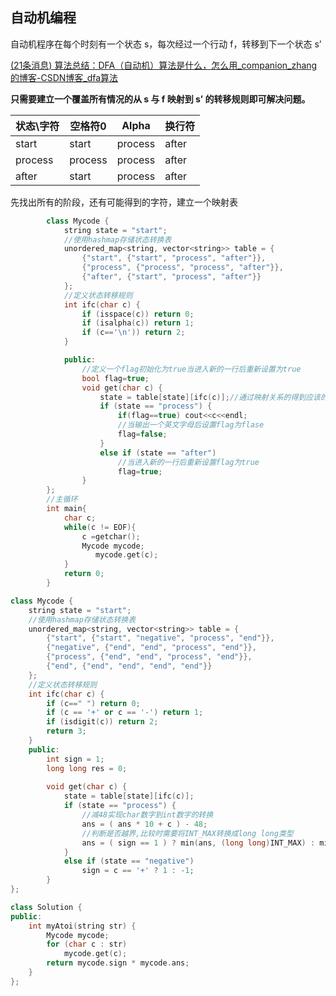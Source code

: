 ## 自动机编程

自动机程序在每个时刻有一个状态 s，每次经过一个行动 f，转移到下一个状态 s’

[(21条消息) 算法总结：DFA（自动机）算法是什么，怎么用_companion_zhang的博客-CSDN博客_dfa算法](https://blog.csdn.net/dauiwsbd/article/details/119278563)

**只需要建立一个覆盖所有情况的从 s 与 f 映射到 s’ 的转移规则即可解决问题。**

| 状态\字符 | 空格符0 | Alpha   | 换行符 |
| --------- | ------- | ------- | ------ |
| start     | start   | process | after  |
| process   | process | process | after  |
| after     | start   | process | after  |

先找出所有的阶段，还有可能得到的字符，建立一个映射表

```c++
		class Mycode {
		    string state = "start";
		    //使用hashmap存储状态转换表
		    unordered_map<string, vector<string>> table = {
		        {"start", {"start", "process", "after"}},
		        {"process", {"process", "process", "after"}},
		        {"after", {"start", "process", "after"}}
		    };
		    //定义状态转移规则
		    int ifc(char c) {
		        if (isspace(c)) return 0;
		        if (isalpha(c)) return 1;
		        if (c=='\n')) return 2;
		    }

			public:
				//定义一个flag初始化为true当进入新的一行后重新设置为true
				bool flag=true;
			    void get(char c) {
			        state = table[state][ifc(c)];//通过映射关系的得到应该的规则
			        if (state == "process") {
			            if(flag==true) cout<<c<<endl;
			            //当输出一个英文字母后设置flag为flase
			            flag=false;
			        }
			        else if (state == "after")
			        	//当进入新的一行后重新设置flag为true
			            flag=true;
			    }
		};
		//主循环
		int main{
			char c;
			while(c != EOF){
				c =getchar();
				Mycode mycode;
			       mycode.get(c);
			}
		    return 0;
		}

```

```c++
class Mycode {
    string state = "start";
    //使用hashmap存储状态转换表
    unordered_map<string, vector<string>> table = {
        {"start", {"start", "negative", "process", "end"}},
        {"negative", {"end", "end", "process", "end"}},
        {"process", {"end", "end", "process", "end"}},
        {"end", {"end", "end", "end", "end"}}
    };
	//定义状态转移规则
    int ifc(char c) {
        if (c==" ") return 0;
        if (c == '+' or c == '-') return 1;
        if (isdigit(c)) return 2;
        return 3;
    }
	public:
	    int sign = 1;
	    long long res = 0;
	
	    void get(char c) {
	        state = table[state][ifc(c)];
	        if (state == "process") {
	        	//减48实现char数字到int数字的转换
	            ans = ( ans * 10 + c ) - 48;
	            //判断是否越界,比较时需要将INT_MAX转换成long long类型
	            ans = ( sign == 1 ) ? min(ans, (long long)INT_MAX) : min(ans, -(long long)INT_MIN);
	        }
	        else if (state == "negative")
	            sign = c == '+' ? 1 : -1;
	    }
};

class Solution {
public:
    int myAtoi(string str) {
        Mycode mycode;
        for (char c : str)
            mycode.get(c);
        return mycode.sign * mycode.ans;
    }
};

```

